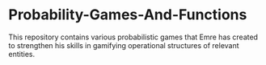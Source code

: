 # Probability-Games-And-Functions
This repository contains various probabilistic games that Emre has created to strengthen his skills in gamifying operational structures of relevant entities.
